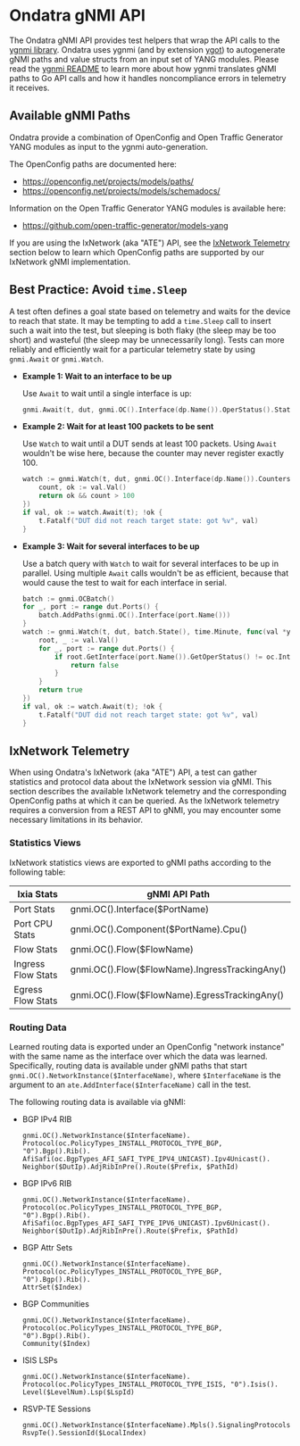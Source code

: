 # Ondatra gNMI API

The Ondatra gNMI API provides test helpers that wrap the API calls to the
[ygnmi library](https://github.com/openconfig/ygnmi/). Ondatra uses ygnmi (and
by extension [ygot](https://github.com/openconfig/ygot)) to autogenerate gNMI
paths and value structs from an input set of YANG modules. Please read the
[ygnmi README](https://github.com/openconfig/ygnmi#readme) to learn more about
how ygnmi translates gNMI paths to Go API calls and how it handles noncompliance
errors in telemetry it receives.

## Available gNMI Paths

Ondatra provide a combination of OpenConfig and Open Traffic Generator YANG
modules as input to the ygnmi auto-generation.

The OpenConfig paths are documented here:

*   https://openconfig.net/projects/models/paths/
*   https://openconfig.net/projects/models/schemadocs/

Information on the Open Traffic Generator YANG modules is available here:

*   https://github.com/open-traffic-generator/models-yang

If you are using the IxNetwork (aka "ATE") API, see the
[IxNetwork Telemetry](#ixnetwork-telemetry) section below to learn which
OpenConfig paths are supported by our IxNetwork gNMI implementation.

## Best Practice: Avoid `time.Sleep`

A test often defines a goal state based on telemetry and waits for the device to
reach that state. It may be tempting to add a `time.Sleep` call to insert such a
wait into the test, but sleeping is both flaky (the sleep may be too short) and
wasteful (the sleep may be unnecessarily long). Tests can more reliably and
efficiently wait for a particular telemetry state by using `gnmi.Await` or
`gnmi.Watch`.

*   **Example 1: Wait to an interface to be up**

    Use `Await` to wait until a single interface is up:

    ```go
    gnmi.Await(t, dut, gnmi.OC().Interface(dp.Name()).OperStatus().State(), time.Minute, oc.Interface_OperStatus_UP)
    ```

*   **Example 2: Wait for at least 100 packets to be sent**

    Use `Watch` to wait until a DUT sends at least 100 packets. Using `Await`
    wouldn't be wise here, because the counter may never register exactly 100.

    ```go
    watch := gnmi.Watch(t, dut, gnmi.OC().Interface(dp.Name()).Counters().OutPkts().State(), time.Minute, func(val *ygnmi.Value[uint64]) bool {
        count, ok := val.Val()
        return ok && count > 100
    })
    if val, ok := watch.Await(t); !ok {
        t.Fatalf("DUT did not reach target state: got %v", val)
    }
    ```

*   **Example 3: Wait for several interfaces to be up**

    Use a batch query with `Watch` to wait for several interfaces to be up in
    parallel. Using multiple `Await` calls wouldn't be as efficient, because
    that would cause the test to wait for each interface in serial.

    ```go
    batch := gnmi.OCBatch()
    for _, port := range dut.Ports() {
        batch.AddPaths(gnmi.OC().Interface(port.Name()))
    }
    watch := gnmi.Watch(t, dut, batch.State(), time.Minute, func(val *ygnmi.Value[*oc.Root]) bool {
        root, _ := val.Val()
        for _, port := range dut.Ports() {
            if root.GetInterface(port.Name()).GetOperStatus() != oc.Interface_OperStatus_UP {
                return false
            }
        }
        return true
    })
    if val, ok := watch.Await(t); !ok {
        t.Fatalf("DUT did not reach target state: got %v", val)
    }
    ```

## IxNetwork Telemetry

When using Ondatra's IxNetwork (aka "ATE") API, a test can gather statistics and
protocol data about the IxNetwork session via gNMI. This section describes the
available IxNetwork telemetry and the corresponding OpenConfig paths at which it
can be queried. As the IxNetwork telemetry requires a conversion from a REST API
to gNMI, you may encounter some necessary limitations in its behavior.

### Statistics Views

IxNetwork statistics views are exported to gNMI paths according to the following
table:

Ixia Stats         | gNMI API Path
------------------ | ----------------------------------------------
Port Stats         | gnmi.OC().Interface($PortName)
Port CPU Stats     | gnmi.OC().Component($PortName).Cpu()
Flow Stats         | gnmi.OC().Flow($FlowName)
Ingress Flow Stats | gnmi.OC().Flow($FlowName).IngressTrackingAny()
Egress Flow Stats  | gnmi.OC().Flow($FlowName).EgressTrackingAny()

### Routing Data

Learned routing data is exported under an OpenConfig "network instance" with the
same name as the interface over which the data was learned. Specifically,
routing data is available under gNMI paths that start
`gnmi.OC().NetworkInstance($InterfaceName)`, where `$InterfaceName` is the
argument to an `ate.AddInterface($InterfaceName)` call in the test.

The following routing data is available via gNMI:

*   BGP IPv4 RIB

    ```
    gnmi.OC().NetworkInstance($InterfaceName).
    Protocol(oc.PolicyTypes_INSTALL_PROTOCOL_TYPE_BGP, "0").Bgp().Rib().
    AfiSafi(oc.BgpTypes_AFI_SAFI_TYPE_IPV4_UNICAST).Ipv4Unicast().
    Neighbor($DutIp).AdjRibInPre().Route($Prefix, $PathId)
    ```

*   BGP IPv6 RIB

    ```
    gnmi.OC().NetworkInstance($InterfaceName).
    Protocol(oc.PolicyTypes_INSTALL_PROTOCOL_TYPE_BGP, "0").Bgp().Rib().
    AfiSafi(oc.BgpTypes_AFI_SAFI_TYPE_IPV6_UNICAST).Ipv6Unicast().
    Neighbor($DutIp).AdjRibInPre().Route($Prefix, $PathId)
    ```

*   BGP Attr Sets

    ```
    gnmi.OC().NetworkInstance($InterfaceName).
    Protocol(oc.PolicyTypes_INSTALL_PROTOCOL_TYPE_BGP, "0").Bgp().Rib().
    AttrSet($Index)
    ```

*   BGP Communities

    ```
    gnmi.OC().NetworkInstance($InterfaceName).
    Protocol(oc.PolicyTypes_INSTALL_PROTOCOL_TYPE_BGP, "0").Bgp().Rib().
    Community($Index)
    ```

*   ISIS LSPs

    ```
    gnmi.OC().NetworkInstance($InterfaceName).
    Protocol(oc.PolicyTypes_INSTALL_PROTOCOL_TYPE_ISIS, "0").Isis().
    Level($LevelNum).Lsp($LspId)
    ```

*   RSVP-TE Sessions

    ```
    gnmi.OC().NetworkInstance($InterfaceName).Mpls().SignalingProtocols().
    RsvpTe().SessionId($LocalIndex)
    ```
